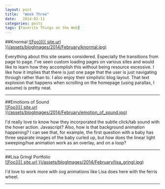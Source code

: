 ```yaml
---
layout: post
title:  "Week Three"
date:   2014-02-11
categories: posts
tags: [Favorite Things on the Web]
---
```


##Knormal
<a target="_blank" href="http://www.knormal.com/" rel="Knormal">![Foo]({{ site.url }}/assets/blogImages/2014/February/knormal.jpg)</a>   

Everything about this site seams considered. Especially the transitions from page to page. I've seen custom loading pages on various sites and would like to learn how they accomplish this without being resource excessive. I like how it implies that there is just one page that the user is just navigating through rather than to. I also enjoy their simplistic blog layout. That text explosion that happens when scrolling on the homepage (using parallax, I assume) is pretty neat.
    
***
    
    
##Emotions of Sound   
<a target="_blank" href="http://www.amplifon.co.uk/emotions-of-sound.html" rel="Emotions of Sound">![Foo]({{ site.url }}/assets/blogImages/2014/February/emotion_of_sound.jpg)</a>   

I'd really love to know how they incorporated the subtle click/tab sound with the hover action. Javascript? Also, how is that background animation happening? I can see that, for example, the first question with a baby has three separate images of the baby curled up, but how does the linear light sweeping/hue animation work as an overlay, and on a loop?   
    
***
    
   
##Lisa Gringl Portfolio   
<a target="_blank" href="http://www.lisa-gringl.com" rel="Lisa Gringl Portfolio">![Foo]({{ site.url }}/assets/blogImages/2014/February/lisa_gringl.jpg)</a>   

I'd love to work more with svg animations like Lisa does here with the ferris wheel.
    
***
    
